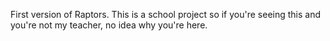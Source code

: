 First version of Raptors. This is a school project so if you're seeing this and you're not my teacher, no idea why you're here.
